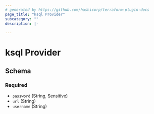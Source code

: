 ```yaml
---
# generated by https://github.com/hashicorp/terraform-plugin-docs
page_title: "ksql Provider"
subcategory: ""
description: |-
  
---
```


# ksql Provider





<!-- schema generated by tfplugindocs -->
## Schema

### Required

- `password` (String, Sensitive)
- `url` (String)
- `username` (String)
